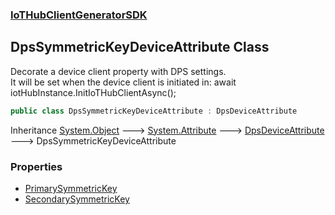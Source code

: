 ### [IoTHubClientGeneratorSDK](./IoTHubClientGeneratorSDK.md 'IoTHubClientGeneratorSDK')
## DpsSymmetricKeyDeviceAttribute Class
Decorate a device client property with DPS settings.  
It will be set when the device client is initiated in: await iotHubInstance.InitIoTHubClientAsync();  
```csharp
public class DpsSymmetricKeyDeviceAttribute : DpsDeviceAttribute
```
Inheritance [System.Object](https://docs.microsoft.com/en-us/dotnet/api/System.Object 'System.Object') &#129106; [System.Attribute](https://docs.microsoft.com/en-us/dotnet/api/System.Attribute 'System.Attribute') &#129106; [DpsDeviceAttribute](./IoTHubClientGeneratorSDK-DpsDeviceAttribute.md 'IoTHubClientGeneratorSDK.DpsDeviceAttribute') &#129106; DpsSymmetricKeyDeviceAttribute  
### Properties
- [PrimarySymmetricKey](./IoTHubClientGeneratorSDK-DpsSymmetricKeyDeviceAttribute-PrimarySymmetricKey.md 'IoTHubClientGeneratorSDK.DpsSymmetricKeyDeviceAttribute.PrimarySymmetricKey')
- [SecondarySymmetricKey](./IoTHubClientGeneratorSDK-DpsSymmetricKeyDeviceAttribute-SecondarySymmetricKey.md 'IoTHubClientGeneratorSDK.DpsSymmetricKeyDeviceAttribute.SecondarySymmetricKey')
